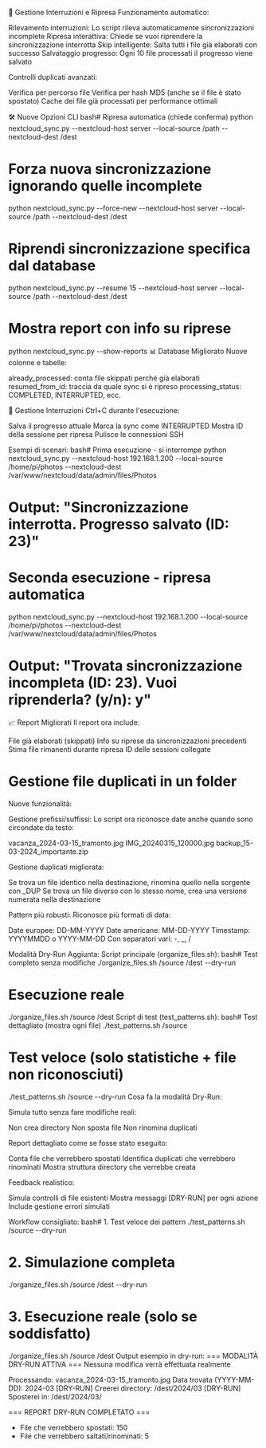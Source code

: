 🔄 Gestione Interruzioni e Ripresa
Funzionamento automatico:

Rilevamento interruzioni: Lo script rileva automaticamente sincronizzazioni incomplete
Ripresa interattiva: Chiede se vuoi riprendere la sincronizzazione interrotta
Skip intelligente: Salta tutti i file già elaborati con successo
Salvataggio progresso: Ogni 10 file processati il progresso viene salvato

Controlli duplicati avanzati:

Verifica per percorso file
Verifica per hash MD5 (anche se il file è stato spostato)
Cache dei file già processati per performance ottimali

🛠️ Nuove Opzioni CLI
bash# Ripresa automatica (chiede conferma)
python nextcloud_sync.py --nextcloud-host server --local-source /path --nextcloud-dest /dest

# Forza nuova sincronizzazione ignorando quelle incomplete  
python nextcloud_sync.py --force-new --nextcloud-host server --local-source /path --nextcloud-dest /dest

# Riprendi sincronizzazione specifica dal database
python nextcloud_sync.py --resume 15 --nextcloud-host server --local-source /path --nextcloud-dest /dest

# Mostra report con info su riprese
python nextcloud_sync.py --show-reports
📊 Database Migliorato
Nuove colonne e tabelle:

already_processed: conta file skippati perché già elaborati
resumed_from_id: traccia da quale sync si è ripreso
processing_status: COMPLETED, INTERRUPTED, ecc.

🚨 Gestione Interruzioni
Ctrl+C durante l'esecuzione:

Salva il progresso attuale
Marca la sync come INTERRUPTED
Mostra ID della sessione per ripresa
Pulisce le connessioni SSH

Esempi di scenari:
bash# Prima esecuzione - si interrompe
python nextcloud_sync.py --nextcloud-host 192.168.1.200 --local-source /home/pi/photos --nextcloud-dest /var/www/nextcloud/data/admin/files/Photos
# Output: "Sincronizzazione interrotta. Progresso salvato (ID: 23)"

# Seconda esecuzione - ripresa automatica
python nextcloud_sync.py --nextcloud-host 192.168.1.200 --local-source /home/pi/photos --nextcloud-dest /var/www/nextcloud/data/admin/files/Photos  
# Output: "Trovata sincronizzazione incompleta (ID: 23). Vuoi riprenderla? (y/n): y"
📈 Report Migliorati
Il report ora include:

File già elaborati (skippati)
Info su riprese da sincronizzazioni precedenti
Stima file rimanenti durante ripresa
ID delle sessioni collegate

# Gestione file duplicati in un folder

Nuove funzionalità:

Gestione prefissi/suffissi: Lo script ora riconosce date anche quando sono circondate da testo:

vacanza_2024-03-15_tramonto.jpg
IMG_20240315_120000.jpg
backup_15-03-2024_importante.zip


Gestione duplicati migliorata:

Se trova un file identico nella destinazione, rinomina quello nella sorgente con _DUP
Se trova un file diverso con lo stesso nome, crea una versione numerata nella destinazione


Pattern più robusti: Riconosce più formati di data:

Date europee: DD-MM-YYYY
Date americane: MM-DD-YYYY
Timestamp: YYYYMMDD o YYYY-MM-DD
Con separatori vari: -, _, /



Modalità Dry-Run Aggiunta:
Script principale (organize_files.sh):
bash# Test completo senza modifiche
./organize_files.sh /source /dest --dry-run

# Esecuzione reale
./organize_files.sh /source /dest
Script di test (test_patterns.sh):
bash# Test dettagliato (mostra ogni file)
./test_patterns.sh /source

# Test veloce (solo statistiche + file non riconosciuti)
./test_patterns.sh /source --dry-run
Cosa fa la modalità Dry-Run:

Simula tutto senza fare modifiche reali:

Non crea directory
Non sposta file
Non rinomina duplicati


Report dettagliato come se fosse stato eseguito:

Conta file che verrebbero spostati
Identifica duplicati che verrebbero rinominati
Mostra struttura directory che verrebbe creata


Feedback realistico:

Simula controlli di file esistenti
Mostra messaggi [DRY-RUN] per ogni azione
Include gestione errori simulati



Workflow consigliato:
bash# 1. Test veloce dei pattern
./test_patterns.sh /source --dry-run

# 2. Simulazione completa
./organize_files.sh /source /dest --dry-run

# 3. Esecuzione reale (solo se soddisfatto)
./organize_files.sh /source /dest
Output esempio in dry-run:
=== MODALITÀ DRY-RUN ATTIVA ===
Nessuna modifica verrà effettuata realmente

Processando: vacanza_2024-03-15_tramonto.jpg
  Data trovata (YYYY-MM-DD): 2024-03
  [DRY-RUN] Creerei directory: /dest/2024/03
  [DRY-RUN] Sposterei in: /dest/2024/03/

=== REPORT DRY-RUN COMPLETATO ===
- File che verrebbero spostati: 150
- File che verrebbero saltati/rinominati: 5
